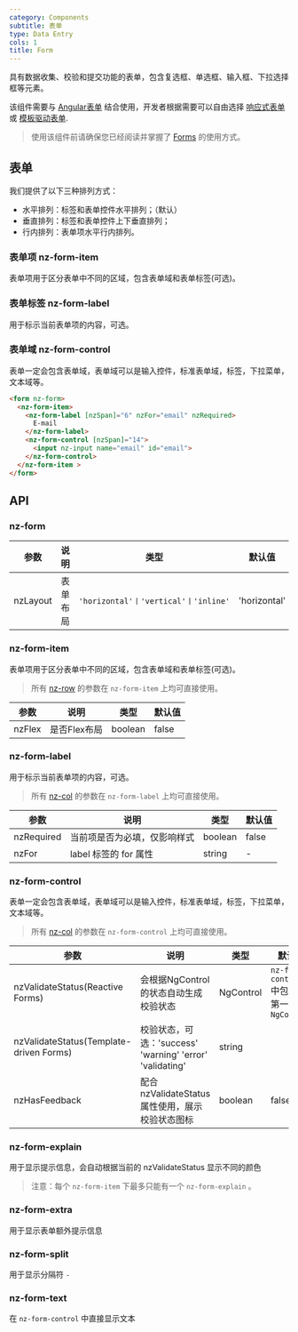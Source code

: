 ```yaml
---
category: Components
subtitle: 表单
type: Data Entry
cols: 1
title: Form
---
```


具有数据收集、校验和提交功能的表单，包含复选框、单选框、输入框、下拉选择框等元素。

该组件需要与 [Angular表单](https://angular.io/guide/forms#forms) 结合使用，开发者根据需要可以自由选择 [响应式表单](https://angular.io/guide/reactive-forms#reactive-forms) 或 [模板驱动表单](https://angular.io/guide/forms#template-driven-forms).
> 使用该组件前请确保您已经阅读并掌握了 [Forms](https://angular.io/guide/forms#forms) 的使用方式。

## 表单

我们提供了以下三种排列方式：

- 水平排列：标签和表单控件水平排列；（默认）
- 垂直排列：标签和表单控件上下垂直排列；
- 行内排列：表单项水平行内排列。

### 表单项 nz-form-item

表单项用于区分表单中不同的区域，包含表单域和表单标签(可选)。

### 表单标签 nz-form-label

用于标示当前表单项的内容，可选。

### 表单域 nz-form-control

表单一定会包含表单域，表单域可以是输入控件，标准表单域，标签，下拉菜单，文本域等。

```html
<form nz-form>
  <nz-form-item>
    <nz-form-label [nzSpan]="6" nzFor="email" nzRequired>
      E-mail
    </nz-form-label>
    <nz-form-control [nzSpan]="14">
      <input nz-input name="email" id="email">
    </nz-form-control>
  </nz-form-item >
</form>
```

## API

### nz-form

| 参数 | 说明 | 类型 | 默认值 |
| --- | --- | --- | --- |
| nzLayout | 表单布局	 | `'horizontal'丨'vertical'丨'inline'`| 'horizontal'|

### nz-form-item

表单项用于区分表单中不同的区域，包含表单域和表单标签(可选)。

> 所有 [nz-row](/components/grid/zh) 的参数在 `nz-form-item` 上均可直接使用。

| 参数 | 说明 | 类型 | 默认值 |
| --- | --- | --- | --- |
| nzFlex | 是否Flex布局	 | boolean | false|

### nz-form-label

用于标示当前表单项的内容，可选。

> 所有 [nz-col](/components/grid/zh) 的参数在 `nz-form-label` 上均可直接使用。

| 参数 | 说明 | 类型 | 默认值 |
| --- | --- | --- | --- |
| nzRequired | 当前项是否为必填，仅影响样式	 | boolean | false|
| nzFor | label 标签的 for 属性	 | string | -|

### nz-form-control

表单一定会包含表单域，表单域可以是输入控件，标准表单域，标签，下拉菜单，文本域等。

> 所有 [nz-col](/components/grid/zh) 的参数在 `nz-form-control` 上均可直接使用。


| 参数 | 说明 | 类型 | 默认值 |
| --- | --- | --- | --- |
| nzValidateStatus(Reactive Forms) | 会根据NgControl的状态自动生成校验状态 | NgControl | `nz-form-control` 中包裹的第一个 `NgControl`  |
| nzValidateStatus(Template-driven Forms) | 校验状态，可选：'success' 'warning' 'error' 'validating' | string |  |
| nzHasFeedback | 配合 nzValidateStatus 属性使用，展示校验状态图标	 | boolean | false|

### nz-form-explain

用于显示提示信息，会自动根据当前的 nzValidateStatus 显示不同的颜色

> 注意：每个 `nz-form-item` 下最多只能有一个 `nz-form-explain` 。

### nz-form-extra

用于显示表单额外提示信息

### nz-form-split

用于显示分隔符 `-`

### nz-form-text

在 `nz-form-control` 中直接显示文本

